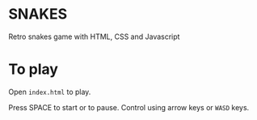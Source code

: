 # SNAKES

Retro snakes game with HTML, CSS and Javascript

# To play

Open `index.html` to play.

Press SPACE to start or to pause. Control using arrow keys or `WASD` keys.
